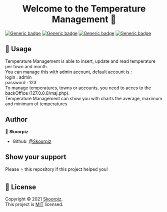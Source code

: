 <h1 align="center">Welcome to the Temperature Management 👋</h1>

[![Generic badge](https://img.shields.io/badge/amcharts-4.0.0-blue.svg)](https://shields.io/)
[![Generic badge](https://img.shields.io/badge/bootstrap-4.0.0-blue.svg)](https://shields.io/)
[![Generic badge](https://img.shields.io/badge/licence-MIT-orange.svg)](https://shields.io/)
[![Generic badge](https://img.shields.io/badge/Maintained%3F-yes-green.svg)](https://shields.io/)




## 🚀 Usage

Temperature Management is able to insert, update and read temperature per town and month.<br>
You can manage this with admin account, default account is : <br>
login : admin <br>
password : 123 <br>
To manage temperatures, towns or accounts, you need to acces to the backOffice (127.0.0.0/maj.php). <br>
Temperature Management can show you with charts the average, maximum and minimum of temperatures

## Author

👤 **Skoorpiz**

- Github: [@Skoorpiz](https://github.com/Skoorpiz)

## Show your support

Please ⭐️ this repository if this project helped you!

## 📝 License

Copyright © 2021 [Skoorpiz](https://github.com/Skoorpiz).<br />
This project is [MIT](https://github.com/Skoorpiz/Temperature-Management/blob/master/MIT-LICENSE.txt) licensed.
